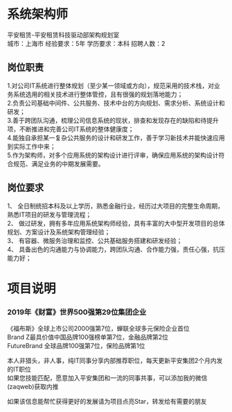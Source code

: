 # 系统架构师
平安租赁-平安租赁科技驱动部架构规划室  
城市：上海市 经验要求：5年 学历要求：本科  招聘人数：2

## 岗位职责
1.对公司IT系统进行整体规划（至少某一领域或方向），规范采用的技术栈，对业务系统选用的相关技术进行整体管控，且有很强的规划落地能力；   
2.负责公司基础中间件、公共服务、技术中台的方向规划、需求分析、系统设计和研发；   
3.善于跨团队沟通，梳理公司信息系统的现状，排查和发现存在的缺陷和待提升项，不断推进和完善公司IT系统的整体健康度；   
4.能独自承担某一复杂公共服务的设计和研发工作，善于学习新技术并能快速应用到实际工作中来；   
5.作为架构师，对多个应用系统的架构设计进行评审，确保应用系统的架构设计符合规范、满足业务的中期发展需要。

## 岗位要求
1、 全日制统招本科及以上学历，熟悉金融行业，经历过大项目的完整生命周期，熟悉IT项目的研发与管理流程；			   
2、 做过研发，拥有多年应用系统架构师经验，具有丰富的大中型开发项目的总体规划、方案设计及系统架构管理经验；			   
3、 有容器、微服务治理和监控、公共基础服务搭建和研发经验；			   
4、 具备出色的沟通能力与协调能力，跨团队沟通、合作能力强，责任心强，抗压能力好；

# 项目说明

### 2019年《财富》世界500强第29位集团企业
《福布斯》全球上市公司2000强第7位，蝉联全球多元保险企业首位  
Brand Z最具价值中国品牌100强榜单第7位，金融品牌第2位  
FutureBrand 全球品牌100强第7位，保险品牌第1位

本人非猎头，非人事，纯IT同事分享内部推荐职位，每天更新平安集团2个月内发的IT职位  
如果您技能匹配，愿意加入平安集团和一流的同事共事，可以添加我的微信(zaqweb)获取内推 

如果该信息能帮忙获得更好的发展请为项目点亮Star，转发给有需要的朋友




